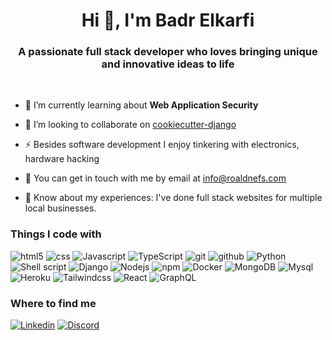   <h1 align="center">Hi 👋, I'm Badr Elkarfi</h1>
  <h3 align="center">A passionate full stack developer who loves bringing unique and innovative ideas to life</h3>
  
  <br>

  - 🌱 I’m currently learning about **Web Application Security**
  
  - 👯 I’m looking to collaborate on [cookiecutter-django](https://github.com/cookiecutter/cookiecutter-django)
    
  - ⚡ Besides software development I enjoy tinkering with electronics, hardware hacking
  
  - 💬 You can get in touch with me by email at [info@roaldnefs.com](mailto:info@roaldnefs.com) 
  
  - 📄 Know about my experiences: I've done full stack websites for multiple local businesses.

  <h3>Things I code with</h3>
  
  
 <p><img alt="html5" src="https://img.shields.io/badge/-HTML5-E34F26?style=flat-square&logo=html5&logoColor=white" />
  <img alt ="css" src="https://img.shields.io/badge/css3-%231572B6.svg?style=flat-square&logo=css3&logoColor=white"/>
  <img alt="Javascript" src="https://img.shields.io/badge/javascript-%23323330.svg?style=flat-square&logo=javascript&logoColor=%23F7DF1E" />
  <img alt="TypeScript" src="https://img.shields.io/badge/-TypeScript-007ACC?style=flat-square&logo=typescript&logoColor=white" />
  <img alt="git" src="https://img.shields.io/badge/-Git-F05032?style=flat-square&logo=git&logoColor=white" />
  <img alt="github" src="https://img.shields.io/badge/-Github-2088FF?style=flat-square&logo=github&logoColor=white" />
  <img alt="Python" src="https://img.shields.io/badge/python-3670A0?style=flat-square&logo=python&logoColor=ffdd54" />
  <img alt="Shell script" src="https://img.shields.io/badge/shell_script-%23121011.svg?style=flat-square&logo=gnu-bash&logoColor=white" />
  <img alt="Django" src="https://img.shields.io/badge/django-%23092E20.svg?style=flat-square&logo=django&logoColor=white" />
  <img alt="Nodejs" src="https://img.shields.io/badge/-Nodejs-43853d?style=flat-square&logo=Node.js&logoColor=white" />
  <img alt="npm" src="https://img.shields.io/badge/-NPM-CB3837?style=flat-square&logo=npm&logoColor=white" />
  <img alt="Docker" src="https://img.shields.io/badge/-Docker-46a2f1?style=flat-square&logo=docker&logoColor=white" />
  <img alt="MongoDB" src="https://img.shields.io/badge/-MongoDB-13aa52?style=flat-square&logo=mongodb&logoColor=white" />
  <img alt="Mysql" src="https://img.shields.io/badge/mysql-%2300f.svg?style=flat-square&logo=mysql&logoColor=white" />
  <img alt="Heroku" src="https://img.shields.io/badge/-Heroku-430098?style=flat-square&logo=heroku&logoColor=white" />
  <img alt="Tailwindcss" src="https://img.shields.io/badge/tailwindcss-%2338B2AC.svg?style=flat-square&logo=tailwind-css&logoColor=white" />
  <img alt="React" src="https://img.shields.io/badge/-React-45b8d8?style=flat-square&logo=react&logoColor=white" />
  <img alt="GraphQL" src="https://img.shields.io/badge/-GraphQL-E10098?style=flat-square&logo=graphql&logoColor=white" /></p>



<h3>Where to find me</h3>
<p><a href="" target="_blank"><img alt="Linkedin" src="https://img.shields.io/badge/linkedin-%230077B5.svg?style=for-the-badge&logo=linkedin&logoColor=white" /></a> <a href="" target="_blank"><img alt="Discord" src="https://img.shields.io/badge/Discord-%235865F2.svg?style=for-the-badge&logo=discord&logoColor=white" /></a> 
</p>
